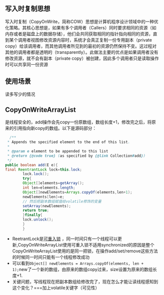 ## 写入时复制思想

写入时复制（CopyOnWrite，简称COW）思想是计算机程序设计领域中的一种优化策略。其核心思想是，如果有多个调用者（Callers）同时要求相同的资源（如内存或者是磁盘上的数据存储），他们会共同获取相同的指针指向相同的资源，直到某个调用者视图修改资源内容时，系统才会真正复制一份专用副本（private
copy）给该调用者，而其他调用者所见到的最初的资源仍然保持不变。这过程对其他的调用者都是透明的（transparently）。此做法主要的优点是如果调用者没有修改资源，就不会有副本（private
copy）被创建，因此多个调用者只是读取操作时可以共享同一份资源

## 使用场景

读多写少的情况

## CopyOnWriteArrayList

是线程安全的，add操作会先copy一份原数组，数组长度+1，修改完之后，将原来的引用指向新copy的数组。以下是源码部分：

```java
  /**
 * Appends the specified element to the end of this list.
 *
 * @param e element to be appended to this list
 * @return {@code true} (as specified by {@link Collection#add})
 */
public boolean add(E e){
final ReentrantLock lock=this.lock;
        lock.lock();
        try{
        Object[]elements=getArray();
        int len=elements.length;
        Object[]newElements=Arrays.copyOf(elements,len+1);
        newElements[len]=e;
        // 然后把副本数组赋值给volatile修饰的变量
        setArray(newElements);
        return true;
        }finally{
        lock.unlock();
        }
        }
```

- ReetrantLock是[可重入锁](../../多线程/Java锁.md)
  ，同一时间只有一个线程可以更新,CopyOnWriteArrayList使用可重入锁不适用synchronized的原因是整个CopyOnWriteArrayList使用的是同一把锁，在操作add/set/remove这些方法的时候同一时间只能有一个线程修改成功
- 可以看到`Object[] newElements = Arrays.copyOf(elements, len + 1);`new了一个新的数组，由原来的数组copy过来，size设置为原来的数组长度+1.
- 关键问题，写线程现在把副本数组给修改完了，现在怎么才能让读线程感知到这个变化？===加上volatile关键字（可见性）


